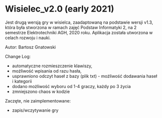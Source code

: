 # Wisielec_v2.0 (early 2021) 

Jest drugą wersją gry w wisielca, zaadaptowaną na podstawie wersji v1.3, która była stworzona w ramach zajęć Podstaw Informatyki 2, na 2 semestrze Elektrotechniki AGH, 2020 roku.
Aplikacja została utworzona w celach rozwoju i nauki.

Autor: Bartosz Gnatowski 

Change Log:
- automatyczne rozmieszczenie klawiszy,
- możliwość wpisania od razu hasła,
- usprawniono odczyt haseł z bazy (plik txt) - możliwość dodawania haseł i kategorii
- dodano możliwość wyboru od 1-4 graczy, każdy po 3 życia
- zmniejszono chaos w kodzie

Zaczęte, nie zaimplementowane:
* zapis/wczytywanie gry